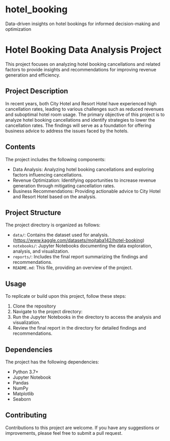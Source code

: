 # hotel_booking
Data-driven insights on hotel bookings for informed decision-making and optimization
# Hotel Booking Data Analysis Project

This project focuses on analyzing hotel booking cancellations and related factors to provide insights and recommendations for improving revenue generation and efficiency.

## Project Description

In recent years, both City Hotel and Resort Hotel have experienced high cancellation rates, leading to various challenges such as reduced revenues and suboptimal hotel room usage. The primary objective of this project is to analyze hotel booking cancellations and identify strategies to lower the cancellation rates. The findings will serve as a foundation for offering business advice to address the issues faced by the hotels.

## Contents

The project includes the following components:

- Data Analysis: Analyzing hotel booking cancellations and exploring factors influencing cancellations.
- Revenue Optimization: Identifying opportunities to increase revenue generation through mitigating cancellation rates.
- Business Recommendations: Providing actionable advice to City Hotel and Resort Hotel based on the analysis.

## Project Structure

The project directory is organized as follows:

- `data/`: Contains the dataset used for analysis. (https://www.kaggle.com/datasets/mojtaba142/hotel-booking)
- `notebooks/`: Jupyter Notebooks documenting the data exploration, analysis, and visualization.
- `reports/`: Includes the final report summarizing the findings and recommendations.
- `README.md`: This file, providing an overview of the project.

## Usage

To replicate or build upon this project, follow these steps:

1. Clone the repository
2. Navigate to the project directory: 
3. Run the Jupyter Notebooks in the directory to access the analysis and visualization.
4. Review the final report in the directory for detailed findings and recommendations.

## Dependencies

The project has the following dependencies:

- Python 3.7+
- Jupyter Notebook
- Pandas
- NumPy
- Matplotlib
- Seaborn


## Contributing

Contributions to this project are welcome. If you have any suggestions or improvements, please feel free to submit a pull request.


